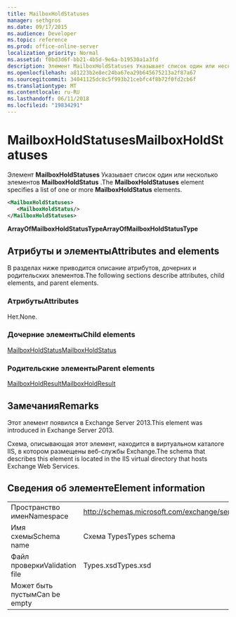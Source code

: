 ```yaml
---
title: MailboxHoldStatuses
manager: sethgros
ms.date: 09/17/2015
ms.audience: Developer
ms.topic: reference
ms.prod: office-online-server
localization_priority: Normal
ms.assetid: f0bd3d6f-bb21-4b5d-9e6a-b19530a1a3fd
description: Элемент MailboxHoldStatuses Указывает список один или несколько элементов MailboxHoldStatus.
ms.openlocfilehash: a81223b2e8ec24ba67ea29b645675213a2f87a67
ms.sourcegitcommit: 34041125dc8c5f993b21cebfc4f8b72f0fd2cb6f
ms.translationtype: MT
ms.contentlocale: ru-RU
ms.lasthandoff: 06/11/2018
ms.locfileid: "19834291"
---
```

# <a name="mailboxholdstatuses"></a><span data-ttu-id="1499a-103">MailboxHoldStatuses</span><span class="sxs-lookup"><span data-stu-id="1499a-103">MailboxHoldStatuses</span></span>

<span data-ttu-id="1499a-104">Элемент **MailboxHoldStatuses** Указывает список один или несколько элементов **MailboxHoldStatus** .</span><span class="sxs-lookup"><span data-stu-id="1499a-104">The **MailboxHoldStatuses** element specifies a list of one or more **MailboxHoldStatus** elements.</span></span> 
  
```XML
<MailboxHoldStatuses>
   <MailboxHoldStatus/>
</MailboxHoldStatuses>
```

<span data-ttu-id="1499a-105">**ArrayOfMailboxHoldStatusType**</span><span class="sxs-lookup"><span data-stu-id="1499a-105">**ArrayOfMailboxHoldStatusType**</span></span>

## <a name="attributes-and-elements"></a><span data-ttu-id="1499a-106">Атрибуты и элементы</span><span class="sxs-lookup"><span data-stu-id="1499a-106">Attributes and elements</span></span>

<span data-ttu-id="1499a-107">В разделах ниже приводится описание атрибутов, дочерних и родительских элементов.</span><span class="sxs-lookup"><span data-stu-id="1499a-107">The following sections describe attributes, child elements, and parent elements.</span></span>
  
### <a name="attributes"></a><span data-ttu-id="1499a-108">Атрибуты</span><span class="sxs-lookup"><span data-stu-id="1499a-108">Attributes</span></span>

<span data-ttu-id="1499a-109">Нет.</span><span class="sxs-lookup"><span data-stu-id="1499a-109">None.</span></span>
  
### <a name="child-elements"></a><span data-ttu-id="1499a-110">Дочерние элементы</span><span class="sxs-lookup"><span data-stu-id="1499a-110">Child elements</span></span>

[<span data-ttu-id="1499a-111">MailboxHoldStatus</span><span class="sxs-lookup"><span data-stu-id="1499a-111">MailboxHoldStatus</span></span>](mailboxholdstatus.md)
  
### <a name="parent-elements"></a><span data-ttu-id="1499a-112">Родительские элементы</span><span class="sxs-lookup"><span data-stu-id="1499a-112">Parent elements</span></span>

[<span data-ttu-id="1499a-113">MailboxHoldResult</span><span class="sxs-lookup"><span data-stu-id="1499a-113">MailboxHoldResult</span></span>](mailboxholdresult.md)
  
## <a name="remarks"></a><span data-ttu-id="1499a-114">Замечания</span><span class="sxs-lookup"><span data-stu-id="1499a-114">Remarks</span></span>

<span data-ttu-id="1499a-115">Этот элемент появился в Exchange Server 2013.</span><span class="sxs-lookup"><span data-stu-id="1499a-115">This element was introduced in Exchange Server 2013.</span></span>
  
<span data-ttu-id="1499a-116">Схема, описывающая этот элемент, находится в виртуальном каталоге IIS, в котором размещены веб-службы Exchange.</span><span class="sxs-lookup"><span data-stu-id="1499a-116">The schema that describes this element is located in the IIS virtual directory that hosts Exchange Web Services.</span></span>
  
## <a name="element-information"></a><span data-ttu-id="1499a-117">Сведения об элементе</span><span class="sxs-lookup"><span data-stu-id="1499a-117">Element information</span></span>

|||
|:-----|:-----|
|<span data-ttu-id="1499a-118">Пространство имен</span><span class="sxs-lookup"><span data-stu-id="1499a-118">Namespace</span></span>  <br/> |http://schemas.microsoft.com/exchange/services/2006/types  <br/> |
|<span data-ttu-id="1499a-119">Имя схемы</span><span class="sxs-lookup"><span data-stu-id="1499a-119">Schema name</span></span>  <br/> |<span data-ttu-id="1499a-120">Схема Types</span><span class="sxs-lookup"><span data-stu-id="1499a-120">Types schema</span></span>  <br/> |
|<span data-ttu-id="1499a-121">Файл проверки</span><span class="sxs-lookup"><span data-stu-id="1499a-121">Validation file</span></span>  <br/> |<span data-ttu-id="1499a-122">Types.xsd</span><span class="sxs-lookup"><span data-stu-id="1499a-122">Types.xsd</span></span>  <br/> |
|<span data-ttu-id="1499a-123">Может быть пустым</span><span class="sxs-lookup"><span data-stu-id="1499a-123">Can be empty</span></span>  <br/> ||
   

